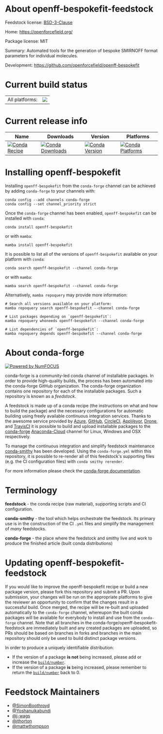 About openff-bespokefit-feedstock
=================================

Feedstock license: [BSD-3-Clause](https://github.com/conda-forge/openff-bespokefit-feedstock/blob/main/LICENSE.txt)

Home: https://openforcefield.org/

Package license: MIT

Summary: Automated tools for the generation of bespoke SMIRNOFF format parameters for individual molecules.

Development: https://github.com/openforcefield/openff-bespokefit

Current build status
====================


<table><tr><td>All platforms:</td>
    <td>
      <a href="https://dev.azure.com/conda-forge/feedstock-builds/_build/latest?definitionId=15538&branchName=main">
        <img src="https://dev.azure.com/conda-forge/feedstock-builds/_apis/build/status/openff-bespokefit-feedstock?branchName=main">
      </a>
    </td>
  </tr>
</table>

Current release info
====================

| Name | Downloads | Version | Platforms |
| --- | --- | --- | --- |
| [![Conda Recipe](https://img.shields.io/badge/recipe-openff--bespokefit-green.svg)](https://anaconda.org/conda-forge/openff-bespokefit) | [![Conda Downloads](https://img.shields.io/conda/dn/conda-forge/openff-bespokefit.svg)](https://anaconda.org/conda-forge/openff-bespokefit) | [![Conda Version](https://img.shields.io/conda/vn/conda-forge/openff-bespokefit.svg)](https://anaconda.org/conda-forge/openff-bespokefit) | [![Conda Platforms](https://img.shields.io/conda/pn/conda-forge/openff-bespokefit.svg)](https://anaconda.org/conda-forge/openff-bespokefit) |

Installing openff-bespokefit
============================

Installing `openff-bespokefit` from the `conda-forge` channel can be achieved by adding `conda-forge` to your channels with:

```
conda config --add channels conda-forge
conda config --set channel_priority strict
```

Once the `conda-forge` channel has been enabled, `openff-bespokefit` can be installed with `conda`:

```
conda install openff-bespokefit
```

or with `mamba`:

```
mamba install openff-bespokefit
```

It is possible to list all of the versions of `openff-bespokefit` available on your platform with `conda`:

```
conda search openff-bespokefit --channel conda-forge
```

or with `mamba`:

```
mamba search openff-bespokefit --channel conda-forge
```

Alternatively, `mamba repoquery` may provide more information:

```
# Search all versions available on your platform:
mamba repoquery search openff-bespokefit --channel conda-forge

# List packages depending on `openff-bespokefit`:
mamba repoquery whoneeds openff-bespokefit --channel conda-forge

# List dependencies of `openff-bespokefit`:
mamba repoquery depends openff-bespokefit --channel conda-forge
```


About conda-forge
=================

[![Powered by
NumFOCUS](https://img.shields.io/badge/powered%20by-NumFOCUS-orange.svg?style=flat&colorA=E1523D&colorB=007D8A)](https://numfocus.org)

conda-forge is a community-led conda channel of installable packages.
In order to provide high-quality builds, the process has been automated into the
conda-forge GitHub organization. The conda-forge organization contains one repository
for each of the installable packages. Such a repository is known as a *feedstock*.

A feedstock is made up of a conda recipe (the instructions on what and how to build
the package) and the necessary configurations for automatic building using freely
available continuous integration services. Thanks to the awesome service provided by
[Azure](https://azure.microsoft.com/en-us/services/devops/), [GitHub](https://github.com/),
[CircleCI](https://circleci.com/), [AppVeyor](https://www.appveyor.com/),
[Drone](https://cloud.drone.io/welcome), and [TravisCI](https://travis-ci.com/)
it is possible to build and upload installable packages to the
[conda-forge](https://anaconda.org/conda-forge) [Anaconda-Cloud](https://anaconda.org/)
channel for Linux, Windows and OSX respectively.

To manage the continuous integration and simplify feedstock maintenance
[conda-smithy](https://github.com/conda-forge/conda-smithy) has been developed.
Using the ``conda-forge.yml`` within this repository, it is possible to re-render all of
this feedstock's supporting files (e.g. the CI configuration files) with ``conda smithy rerender``.

For more information please check the [conda-forge documentation](https://conda-forge.org/docs/).

Terminology
===========

**feedstock** - the conda recipe (raw material), supporting scripts and CI configuration.

**conda-smithy** - the tool which helps orchestrate the feedstock.
                   Its primary use is in the construction of the CI ``.yml`` files
                   and simplify the management of *many* feedstocks.

**conda-forge** - the place where the feedstock and smithy live and work to
                  produce the finished article (built conda distributions)


Updating openff-bespokefit-feedstock
====================================

If you would like to improve the openff-bespokefit recipe or build a new
package version, please fork this repository and submit a PR. Upon submission,
your changes will be run on the appropriate platforms to give the reviewer an
opportunity to confirm that the changes result in a successful build. Once
merged, the recipe will be re-built and uploaded automatically to the
`conda-forge` channel, whereupon the built conda packages will be available for
everybody to install and use from the `conda-forge` channel.
Note that all branches in the conda-forge/openff-bespokefit-feedstock are
immediately built and any created packages are uploaded, so PRs should be based
on branches in forks and branches in the main repository should only be used to
build distinct package versions.

In order to produce a uniquely identifiable distribution:
 * If the version of a package **is not** being increased, please add or increase
   the [``build/number``](https://docs.conda.io/projects/conda-build/en/latest/resources/define-metadata.html#build-number-and-string).
 * If the version of a package **is** being increased, please remember to return
   the [``build/number``](https://docs.conda.io/projects/conda-build/en/latest/resources/define-metadata.html#build-number-and-string)
   back to 0.

Feedstock Maintainers
=====================

* [@SimonBoothroyd](https://github.com/SimonBoothroyd/)
* [@Yoshanuikabundi](https://github.com/Yoshanuikabundi/)
* [@j-wags](https://github.com/j-wags/)
* [@jthorton](https://github.com/jthorton/)
* [@mattwthompson](https://github.com/mattwthompson/)

